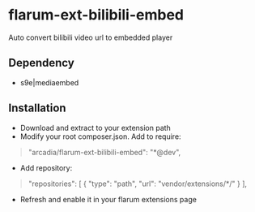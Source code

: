 # flarum-ext-bilibili-embed

Auto convert bilibili video url to embedded player

## Dependency

- s9e|mediaembed

## Installation

- Download and extract to your extension path
- Modify your root composer.json. Add to require:
> "arcadia/flarum-ext-bilibili-embed": "*@dev",
- Add repository:
>   "repositories": [
>        {
>            "type": "path",
>            "url": "vendor/extensions/*/"
>        }
>    ],
- Refresh and enable it in your flarum extensions page

